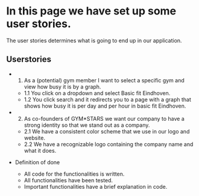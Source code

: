 # In this page we have set up some user stories.

The user stories determines what is going to end up in our application.

## Userstories
- 1. As a (potential) gym member I want to select a specific gym and view how busy it is by a graph.
  - 1.1 You click on a dropdown and select Basic fit Eindhoven.
  - 1.2 You click search and it redirects you to a page with a graph that shows how busy it is per day and per hour in basic fit Eindhoven.

- 2. As co-founders of GYM*STARS we want our company to have a strong identity so that we stand out as a company.

  - 2.1 We have a consistent color scheme that we use in our logo and website.
  - 2.2 We have a recognizable logo containing the company name and what it does.

- Definition of done
  - All code for the functionalities is written.
  - All functionalities have been tested.
  - Important functionalities have a brief explanation in code.

